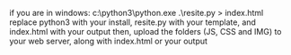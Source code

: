 <p>
if you are in windows:
c:\python3\python.exe .\resite.py > index.html
replace python3 with your install, resite.py with your template, and index.html with your output
then, upload the folders (JS, CSS and IMG) to your web server, along with index.html or your output
</p>
